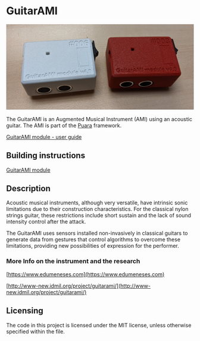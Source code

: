 # GuitarAMI

![Modules](./docs/images_module/modules.jpg "Modules")

The GuitarAMI is an Augmented Musical Instrument (AMI) using an acoustic guitar. The AMI is part of the [Puara](https://github.com/Puara) framework.

[GuitarAMI module - user guide](./docs/Module_user_guide.md)

## Building instructions

[GuitarAMI module](./docs/building_instructions_guitar_module.md)

## Description

Acoustic musical instruments, although very versatile, have intrinsic sonic limitations due to their construction characteristics. For the classical nylon strings guitar, these restrictions include short sustain and the lack of sound intensity control after the attack.

The GuitarAMI uses sensors installed non-invasively in classical guitars to generate data from gestures that control algorithms to overcome these limitations, providing new possibilities of expression for the performer.

### More Info on the instrument and the research

[https://www.edumeneses.com](https://www.edumeneses.com)

[http://www-new.idmil.org/project/guitarami/](http://www-new.idmil.org/project/guitarami/)

## Licensing

The code in this project is licensed under the MIT license, unless otherwise specified within the file.
